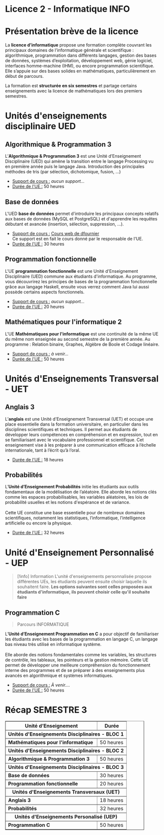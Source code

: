 # Licence 2 - Informatique INFO
# Présentation brève de la licence
La **licence d’informatique** propose une formation complète couvrant les principaux domaines de l’informatique générale et scientifique : algorithmique, programmation dans différents langages, gestion des bases de données, systèmes d’exploitation, développement web, génie logiciel, interfaces homme-machine (IHM), ou encore programmation scientifique.  
Elle s’appuie sur des bases solides en mathématiques, particulièrement en début de parcours.

La formation est **structurée en six semestres** et partage certains enseignements avec la licence de mathématiques lors des premiers semestres.
# Unités d'enseignements disciplinaire UED
## Algorithmique & Programmation 3
L’**Algorithmique & Programmation 3** est une Unité d’Enseignement Disciplinaire (UED) qui amène la transition entre le langage Processing vu en première année puis le langage Java. Introduction des principales méthodes de tris (par sélection, dichotomique, fusion, ...)
- <u>Support de cours :</u> *aucun support...*
- <u>Durée de l'UE :</u> 50 heures

## Base de données
L'UED **base de données** permet d'introduire les principaux concepts relatifs aux bases de données (MySQL et PostgreSQL) et d'apprendre les requêtes débutant et avancée (insertion, sélection, suppression, ...).
- <u>Support de cours :</u> [Cours web de dfournier](https://litis.univ-lehavre.fr/~fournier/SGBD/coursSGBD_L2.php)
  <br/>Ce support est en fait le cours donné par le responsable de l'UE.
- <u>Durée de l'UE :</u> 30 heures

## Programmation fonctionnelle
L'UE **programmation fonctionnelle** est une Unité d'Enseignement Disciplinaire (UED) commune aux étudiants d'informatique. Au programme, vous découvrirez les principes de bases de la programmation fonctionnelle grâce aux langage Haskell, ensuite vous verrez comment Java lui aussi possède certains aspects fonctionnels.
- <u>Support de cours :</u> *aucun support...*
- <u>Durée de l'UE :</u> 20 heures

## Mathématiques pour l'informatique 2
L'UE **Mathématiques pour l'informatique** est une continuité de la même UE du même nom enseignée au second semestre de la première année. Au programme : Relation binaire, Graphes, Algèbre de Boole et Codage linéaire.
- <u>Support de cours :</u> *à venir...*
- <u>Durée de l'UE :</u> 50 heures

# Unités d'Enseignements Transversal - UET
## Anglais 3
L’**anglais** est une Unité d'Enseignement Transversal (UET) et occupe une place essentielle dans la formation universitaire, en particulier dans les disciplines scientifiques et techniques. Il permet aux étudiants de développer leurs compétences en compréhension et en expression, tout en se familiarisant avec le vocabulaire professionnel et scientifique. Cet enseignement vise à les préparer à une communication efficace à l’échelle internationale, tant à l’écrit qu’à l’oral.
- <u>Durée de l'UE :</u> 18 heures

## Probabilités
L’**Unité d’Enseignement Probabilités** initie les étudiants aux outils fondamentaux de la modélisation de l’aléatoire. Elle aborde les notions clés comme les espaces probabilisables, les variables aléatoires, les lois de probabilité usuelles et les notions d'espérance et de variance.  
<br/>Cette UE constitue une base essentielle pour de nombreux domaines scientifiques, notamment les statistiques, l’informatique, l’intelligence artificielle ou encore la physique.
- <u>Durée de l'UE :</u> 32 heures

# Unité d'Enseignement Personnalisé - UEP

>[!info] Information
>L'unité d'enseignements personnalisée propose différentes UEs, les étudiants peuvent ensuite choisir laquelle ils souhaitent faire.
>**Les options suivantes sont celles proposées aux étudiants d'informatique, ils peuvent choisir celle qu'il souhaite faire**

## Programmation C
>Parcours INFORMATIQUE

L’**Unité d’Enseignement Programmation en C** a pour objectif de familiariser les étudiants avec les bases de la programmation en langage C, un langage bas niveau très utilisé en informatique système.  
<br/>Elle aborde des notions fondamentales comme les variables, les structures de contrôle, les tableaux, les pointeurs et la gestion mémoire. Cette UE permet de développer une meilleure compréhension du fonctionnement interne des programmes et de se préparer à des enseignements plus avancés en algorithmique et systèmes informatiques.
- <u>Support de cours :</u> *À venir....*
- <u>Durée de l'UE :</u> 50 heures

# Récap SEMESTRE 3

<table border="1" cellpadding="8" cellspacing="0" style="border-collapse: collapse; width: 90%;">
  <thead>
    <tr>
      <th>Unité d’Enseignement</th>
      <th>Durée</th>
    </tr>
  </thead>
  <tbody>
	  <tr>
      <td colspan="2" style="font-weight: bold; text-align: center;">Unités d'Enseignements Disciplinaires - BLOC 1</td>
    </tr>
    <tr>
      <td><strong>Mathématiques pour l'informatique</strong></td>
      <td>50 heures</td>
    </tr>
    <tr>
      <td colspan="2" style="font-weight: bold; text-align: center;">Unités d'Enseignements Disciplinaires - BLOC 2</td>
    </tr>
    <tr>
      <td><strong>Algorithmique & Programmation 3</strong></td>
      <td>50 heures</td>
    </tr>
    <tr>
      <td colspan="2" style="font-weight: bold; text-align: center;">Unités d'Enseignements Disciplinaires - BLOC 3</td>
    </tr>
    <tr>
      <td><strong>Base de données</strong></td>
      <td>30 heures</td>
    </tr>
    <tr>
      <td><strong>Programmation fonctionnelle</strong></td>
      <td>20 heures</td>
    </tr>
    <tr>
      <td colspan="2" style="font-weight: bold; text-align: center;">Unités d'Enseignements Transversaux (UET)</td>
    </tr>
    <tr>
      <td><strong>Anglais 3</strong></td>
      <td>18 heures</td>
    </tr>
    <tr>
      <td><strong>Probabilités</strong></td>
      <td>32 heures</td>
    </tr>
    <tr>
    <tr>
      <td colspan="2" style="font-weight: bold; text-align: center;">Unités d'Enseignements Personalisé (UEP)</td>
    </tr>
    <tr>
      <td><strong>Programmation C</strong></td>
      <td>50 heures</td>
    </tr>
</tbody>
</table>

